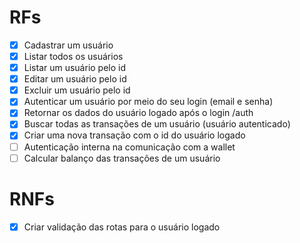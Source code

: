 # RFs

- [x]  Cadastrar um usuário
- [x]  Listar todos os usuários
- [x]  Listar um usuário pelo id
- [x]  Editar um usuário pelo id
- [x]  Excluir um usuário pelo id
- [x]  Autenticar um usuário por meio do seu login (email e senha)
- [x]  Retornar os dados do usuário logado após o login /auth
- [x]  Buscar todas as transações de um usuário (usuário autenticado)
- [x]  Criar uma nova transação com o id do usuário logado
- [ ]  Autenticação interna na comunicação com a wallet
- [ ]  Calcular balanço das transações de um usuário

# RNFs

- [x]  Criar validação das rotas para o usuário logado